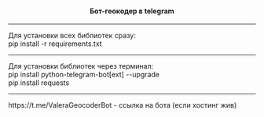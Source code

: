 <h4 align="center"> Бот-геокодер в telegram</h4><hr>

<p>
Для установки всех библиотек сразу:<br>
pip install -r requirements.txt
</p><hr>

<p>
Для установки библиотек через терминал:<br>
pip install python-telegram-bot[ext] --upgrade<br>
pip install requests 
</p><hr>

<p>https://t.me/ValeraGeocoderBot - ссылка на бота (если хостинг жив)</p>

